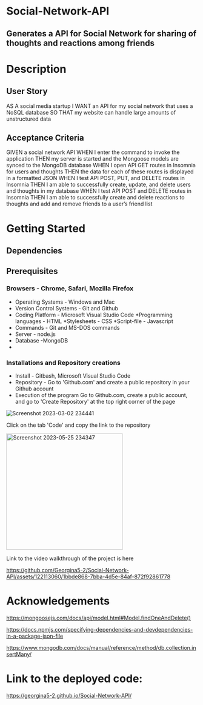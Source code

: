 # Social-Network-API
## Generates a API for Social Network for sharing of thoughts and reactions among friends
# Description
## User Story

AS A social media startup
I WANT an API for my social network that uses a NoSQL database
SO THAT my website can handle large amounts of unstructured data

## Acceptance Criteria

GIVEN a social network API
WHEN I enter the command to invoke the application
THEN my server is started and the Mongoose models are synced to the MongoDB database
WHEN I open API GET routes in Insomnia for users and thoughts
THEN the data for each of these routes is displayed in a formatted JSON
WHEN I test API POST, PUT, and DELETE routes in Insomnia
THEN I am able to successfully create, update, and delete users and thoughts in my database
WHEN I test API POST and DELETE routes in Insomnia
THEN I am able to successfully create and delete reactions to thoughts and add and remove friends to a user’s friend list

# Getting Started
## Dependencies
## Prerequisites
### Browsers - Chrome, Safari, Mozilla Firefox
* Operating Systems - Windows and Mac
* Version Control Systems - Git and Github
* Coding Platform - Microsoft Visual Studio Code *Programming languages - HTML *Stylesheets - CSS *Script-file - Javascript
* Commands - Git and MS-DOS commands
* Server - node.js
* Database -MongoDB
* 
### Installations and Repository creations
* Install - Gitbash, Microsoft Visual Studio Code
* Repository - Go to 'Github.com' and create a public repository in your Github account
* Execution of the program
Go to Github.com, create a public account, and go to 'Create Repository' at the top right corner of the page

![Screenshot 2023-03-02 234441](https://user-images.githubusercontent.com/122113060/222635558-4c891feb-0494-4cb2-b0d9-42503ed83efa.png)

Click on the tab 'Code' and copy the link to the repository

<img width="307" alt="Screenshot 2023-05-25 234347" src="https://github.com/Georgina5-2/Social-Network-API/assets/122113060/8f22b0bd-1239-4ba6-8817-7c1bfc98c96e">

Link to the video walkthrough of the project is here


https://github.com/Georgina5-2/Social-Network-API/assets/122113060/1bbde868-7bba-4d5e-84af-872f92861778

# Acknowledgements

https://mongoosejs.com/docs/api/model.html#Model.findOneAndDelete()

https://docs.npmjs.com/specifying-dependencies-and-devdependencies-in-a-package-json-file

https://www.mongodb.com/docs/manual/reference/method/db.collection.insertMany/

# Link to the deployed code:

https://georgina5-2.github.io/Social-Network-API/





